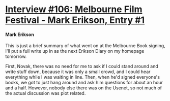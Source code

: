 # [Interview #106: Melbourne Film Festival - Mark Erikson, Entry #1](https://www.theoryland.com/intvmain.php?i=106#1)

#### Mark Erikson

This is just a brief summary of what went on at the Melbourne Book signing, I'll put a full write up in as the next Erikson Diary on my homepage tomorrow.

First, Novak, there was no need for me to ask if I could stand around and write stuff down, because it was only a small crowd, and I could hear everything while I was waiting in line. Then, when he'd signed everyone's books, we got to just hang around and ask him questions for about an hour and a half. However, nobody else there was on the Usenet, so not much of the actual discussion was plot related.

